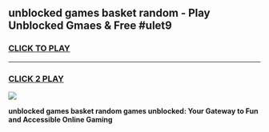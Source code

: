 
## unblocked games basket random - Play Unblocked Gmaes & Free #ulet9
<h3>
<a href="https://premium.freeplayer.one?title=unblocked_games_basket_random&ref=03M">CLICK TO PLAY</a></h3>
<hr>

<h3>
<a href="https://premium.freeplayer.one?title=unblocked_games_basket_random&ref=03M">CLICK 2 PLAY</a>
  
</h3>

<a href="https://premium.freeplayer.one?title=unblocked_games_basket_random&ref=03M"><img src="https://clearcache.store/games.png"></a>


**unblocked games basket random games unblocked: Your Gateway to Fun and Accessible Online Gaming**
